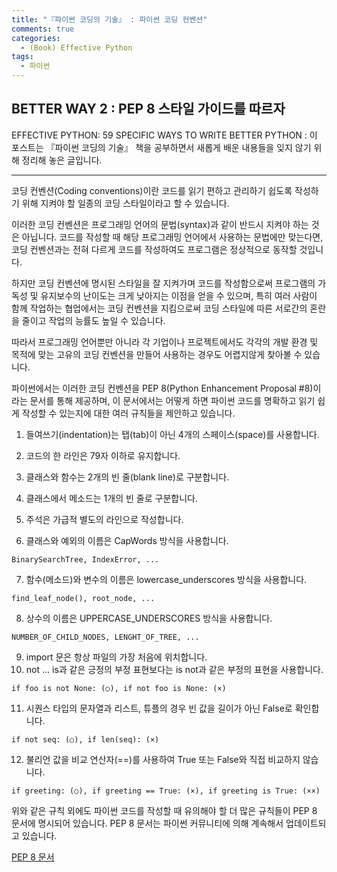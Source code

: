 ```yaml
---
title: "『파이썬 코딩의 기술』 : 파이썬 코딩 컨벤션"
comments: true
categories:
  - (Book) Effective Python
tags:
  - 파이썬
---
```


## BETTER WAY 2 : PEP 8 스타일 가이드를 따르자

EFFECTIVE PYTHON: 59 SPECIFIC WAYS TO WRITE BETTER PYTHON
: 이 포스트는 『파이썬 코딩의 기술』 책을 공부하면서 새롭게 배운 내용들을 잊지 않기 위해 정리해 놓은 글입니다.

---

코딩 컨벤션(Coding conventions)이란 코드를 읽기 편하고 관리하기 쉽도록 작성하기 위해 지켜야 할 일종의 코딩 스타일이라고 할 수 있습니다.

이러한 코딩 컨벤션은 프로그래밍 언어의 문법(syntax)과 같이 반드시 지켜야 하는 것은 아닙니다. 코드를 작성할 때 해당 프로그래밍 언어에서 사용하는 문법에만 맞는다면, 코딩 컨벤션과는 전혀 다르게 코드를 작성하여도 프로그램은 정상적으로 동작할 것입니다.

하지만 코딩 컨벤션에 명시된 스타일을 잘 지켜가며 코드를 작성함으로써 프로그램의 가독성 및 유지보수의 난이도는 크게 낮아지는 이점을 얻을 수 있으며, 특히 여러 사람이 함께 작업하는 협업에서는 코딩 컨벤션을 지킴으로써 코딩 스타일에 따른 서로간의 혼란을 줄이고 작업의 능률도 높일 수 있습니다.

따라서 프로그래밍 언어뿐만 아니라 각 기업이나 프로젝트에서도 각각의 개발 환경 및 목적에 맞는 고유의 코딩 컨벤션을 만들어 사용하는 경우도 어렵지않게 찾아볼 수 있습니다.

파이썬에서는 이러한 코딩 컨벤션을 PEP 8(Python Enhancement Proposal #8)이라는 문서를 통해 제공하며, 이 문서에서는 어떻게 하면 파이썬 코드를 명확하고 읽기 쉽게 작성할 수 있는지에 대한 여러 규칙들을 제안하고 있습니다.

1. 들여쓰기(indentation)는 탭(tab)이 아닌 4개의 스페이스(space)를 사용합니다.  
2. 코드의 한 라인은 79자 이하로 유지합니다.  
3. 클래스와 함수는 2개의 빈 줄(blank line)로 구분합니다.  
4. 클래스에서 메소드는 1개의 빈 줄로 구분합니다.  
5. 주석은 가급적 별도의 라인으로 작성합니다.  

6. 클래스와 예외의 이름은 CapWords 방식을 사용합니다.  
```
BinarySearchTree, IndexError, ...
```
7. 함수(메소드)와 변수의 이름은 lowercase_underscores 방식을 사용합니다.  
```
find_leaf_node(), root_node, ...
```
8. 상수의 이름은 UPPERCASE_UNDERSCORES 방식을 사용합니다.  
```
NUMBER_OF_CHILD_NODES, LENGHT_OF_TREE, ...
```

9. import 문은 항상 파일의 가장 처음에 위치합니다.  
10. not ... is과 같은 긍정의 부정 표현보다는 is not과 같은 부정의 표현을 사용합니다.  
```
if foo is not None: (○), if not foo is None: (×)
```
11. 시퀀스 타입의 문자열과 리스트, 튜플의 경우 빈 값을 길이가 아닌 False로 확인합니다.  
```
if not seq: (○), if len(seq): (×)
```
12. 불리언 값을 비교 연산자(==)를 사용하여 True 또는 False와 직접 비교하지 않습니다.  
```
if greeting: (○), if greeting == True: (×), if greeting is True: (××)
```

위와 같은 규칙 외에도 파이썬 코드를 작성할 때 유의해야 할 더 많은 규칙들이 PEP 8 문서에 명시되어 있습니다. PEP 8 문서는 파이썬 커뮤니티에 의해 계속해서 업데이트되고 있습니다.

[PEP 8 문서](https://www.python.org/dev/peps/pep-0008/)
